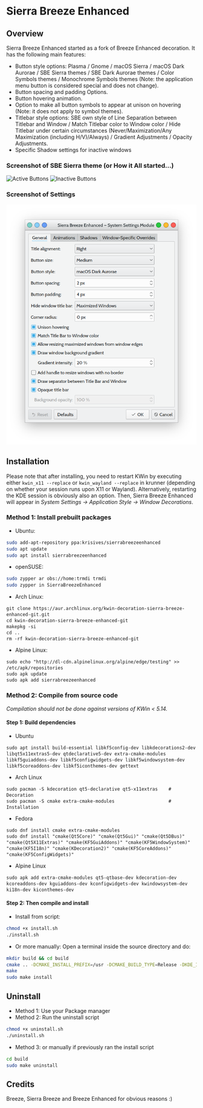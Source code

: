 # Sierra Breeze Enhanced


## Overview

Sierra Breeze Enhanced started as a fork of Breeze Enhanced decoration. It has the following main features:

 * Button style options: Plasma / Gnome / macOS Sierra / macOS Dark Aurorae / SBE Sierra themes / SBE Dark Aurorae themes / Color Symbols themes / Monochrome Symbols themes (Note: the application menu button is considered special and does not change).
 * Button spacing and padding Options.
 * Button hovering animation.
 * Option to make all button symbols to appear at unison on hovering (Note: it does not apply to symbol themes).
 * Titlebar style options: SBE own style of Line Separation between Titlebar and Window / Match Titlebar color to Window color / Hide Titlebar under certain circumstances (Never/Maximization/Any Maximization (including H/V)/Always) / Gradient Adjustments / Opacity Adjustments.
 * Specific Shadow settings for inactive windows
 
 
### Screenshot of SBE Sierra theme (or How it All started...)


![Active Buttons](screenshots/ActiveButtons.gif?raw=true "Active Buttons")
![Inactive Buttons](screenshots/InactiveButtons.gif?raw=true "Inactive Buttons")


### Screenshot of Settings


![SBE Settings](screenshots/SBE_settings.png?raw=true "SBE Settings")


## Installation

Please note that after installing, you need to restart KWin by executing either `kwin_x11 --replace` or `kwin_wayland --replace` in krunner (depending on whether your session runs upon X11 or Wayland). Alternatively, restarting the KDE session is obviously also an option. Then, Sierra Breeze Enhanced will appear in *System Settings &rarr; Application Style &rarr; Window Decorations*.

### Method 1: Install prebuilt packages
- Ubuntu:
```sh
sudo add-apt-repository ppa:krisives/sierrabreezeenhanced
sudo apt update
sudo apt install sierrabreezeenhanced
```
- openSUSE:
```sh
sudo zypper ar obs://home:trmdi trmdi
sudo zypper in SierraBreezeEnhanced
```
- Arch Linux:
```
git clone https://aur.archlinux.org/kwin-decoration-sierra-breeze-enhanced-git.git
cd kwin-decoration-sierra-breeze-enhanced-git
makepkg -si
cd ..
rm -rf kwin-decoration-sierra-breeze-enhanced-git
```

- Alpine Linux:
``` shell
sudo echo "http://dl-cdn.alpinelinux.org/alpine/edge/testing" >> /etc/apk/repositories
sudo apk update
sudo apk add sierrabreezeenhanced
```

### Method 2: Compile from source code
*Compilation should not be done against versions of KWin < 5.14.*

#### Step 1: Build dependencies
- Ubuntu
``` shell
sudo apt install build-essential libkf5config-dev libkdecorations2-dev libqt5x11extras5-dev qtdeclarative5-dev extra-cmake-modules libkf5guiaddons-dev libkf5configwidgets-dev libkf5windowsystem-dev libkf5coreaddons-dev libkf5iconthemes-dev gettext
```
- Arch Linux
``` shell
sudo pacman -S kdecoration qt5-declarative qt5-x11extras    # Decoration
sudo pacman -S cmake extra-cmake-modules                    # Installation
```
- Fedora
``` shell
sudo dnf install cmake extra-cmake-modules
sudo dnf install "cmake(Qt5Core)" "cmake(Qt5Gui)" "cmake(Qt5DBus)" "cmake(Qt5X11Extras)" "cmake(KF5GuiAddons)" "cmake(KF5WindowSystem)" "cmake(KF5I18n)" "cmake(KDecoration2)" "cmake(KF5CoreAddons)" "cmake(KF5ConfigWidgets)"
```

- Alpine Linux
``` shell
sudo apk add extra-cmake-modules qt5-qtbase-dev kdecoration-dev kcoreaddons-dev kguiaddons-dev kconfigwidgets-dev kwindowsystem-dev ki18n-dev kiconthemes-dev
```

#### Step 2: Then compile and install
- Install from script:
```sh
chmod +x install.sh
./install.sh
```
- Or more manually:
Open a terminal inside the source directory and do:
```sh
mkdir build && cd build
cmake .. -DCMAKE_INSTALL_PREFIX=/usr -DCMAKE_BUILD_TYPE=Release -DKDE_INSTALL_LIBDIR=lib -DBUILD_TESTING=OFF -DKDE_INSTALL_USE_QT_SYS_PATHS=ON
make
sudo make install
```


## Uninstall

- Method 1: Use your Package manager
- Method 2: Run the uninstall script
```sh
chmod +x uninstall.sh
./uninstall.sh
```
- Method 3: or manually if previously ran the install script
```sh
cd build
sudo make uninstall
```


## Credits
Breeze, Sierra Breeze and Breeze Enhanced for obvious reasons :)
